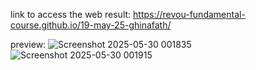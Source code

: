 link to access the web result: https://revou-fundamental-course.github.io/19-may-25-ghinafath/

preview:
![Screenshot 2025-05-30 001835](https://github.com/user-attachments/assets/d8b48a03-523f-400d-bba2-0b86aa098be4)
![Screenshot 2025-05-30 001915](https://github.com/user-attachments/assets/c532800c-a7b4-4ef1-95e1-4726649e9515)
